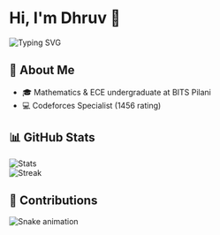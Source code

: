 # Hi, I'm Dhruv 👋  

![Typing SVG](https://readme-typing-svg.demolab.com?font=Fira+Code&size=22&pause=1000&color=00F700&width=500&lines=Competitive+Programmer;C%2B%2B+%26+DSA+Enthusiast;Aspiring+Software+Engineer)

## 🚀 About Me
- 🎓 Mathematics & ECE undergraduate at BITS Pilani  
- 💻 Codeforces Specialist (1456 rating)

## 📊 GitHub Stats
![Stats](https://github-readme-stats.vercel.app/api?username=dhruv8642&show_icons=true&theme=tokyonight)  
![Streak](https://github-readme-streak-stats.herokuapp.com/?user=dhruv8642&theme=tokyonight)

## 🐍 Contributions
![Snake animation](https://github.com/dhruv8642/dhruv8642/blob/output/github-contribution-grid-snake.svg)
